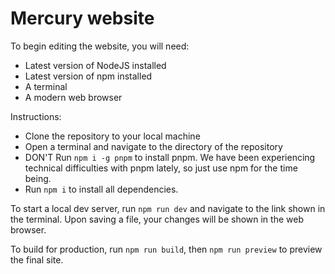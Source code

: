 # Mercury website

To begin editing the website, you will need:

- Latest version of NodeJS installed
- Latest version of npm installed
- A terminal
- A modern web browser

Instructions:

- Clone the repository to your local machine
- Open a terminal and navigate to the directory of the repository
- DON'T Run `npm i -g pnpm` to install pnpm. We have been experiencing technical difficulties with pnpm lately, so just use npm for the time being.
- Run `npm i` to install all dependencies.
  
To start a local dev server, run `npm run dev` and navigate to the link shown in the terminal. Upon saving a file, your changes will be shown in the web browser.

To build for production, run `npm run build`, then `npm run preview` to preview the final site.
